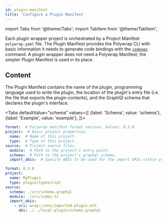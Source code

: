 ```yaml
---
id: plugin-manifest
title: 'Configure a Plugin Manifest'
---
```


import Tabs from '@theme/Tabs';
import TabItem from '@theme/TabItem';

Each plugin wrapper project is orchestrated by a Project Manifest `polywrap.yaml` file. 
The Plugin Manfiest provides the Polywrap CLI with basic information it needs to generate code bindings with the [`codegen`](../../reference/cli/commands/codegen) command. 
A plugin wrapper does not need a Polywrap Manifest; the simpler Plugin Manifest is used in its place.

## Content

The Plugin Manifest contains the name of the plugin, programming language used to write the plugin, 
the location of the plugin's entry file (i.e. the file that exports the plugin contents),
and the GraphQl schema that declares the plugin's interface.

<Tabs
defaultValue="schema"
values={[
{label: 'Schema', value: 'schema'},
{label: 'Example', value: 'example'},
]}>
<TabItem value="schema">

```yaml
format:  # Polywrap manifest format version. Values: 0.3.0
project:  # Basic project properties.
  name:  # Name of this project.
  type:  # Type of this project.
source:  # Project source files.
  module:  # Path to the project's entry point.
  schema:  # Path to the project's graphql schema.
  import_abis:  # Specify ABIs to be used for the import URIs within your schema.
```

</TabItem>
<TabItem value="example">

```yaml
format: 0.3.0
project:
  name: MyPlugin
  type: plugin/typescript
source:
  schema: ./src/schema.graphql
  module: ./src/index.ts
  import_abis:
    - uri: wrap://ens/imported-plugin.eth
      abi: ./../local-plugin/schema.graphql
```
</TabItem>
</Tabs>